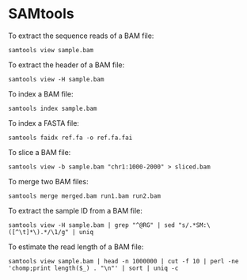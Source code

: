 # SAMtools

To extract the sequence reads of a BAM file:

```
samtools view sample.bam
```

To extract the header of a BAM file:

```
samtools view -H sample.bam
```

To index a BAM file:

```
samtools index sample.bam
```

To index a FASTA file:

```
samtools faidx ref.fa -o ref.fa.fai
```

To slice a BAM file:

```
samtools view -b sample.bam "chr1:1000-2000" > sliced.bam
```

To merge two BAM files:

```
samtools merge merged.bam run1.bam run2.bam
```

To extract the sample ID from a BAM file:

```
samtools view -H sample.bam | grep "^@RG" | sed "s/.*SM:\([^\t]*\).*/\1/g" | uniq
```

To estimate the read length of a BAM file:

```
samtools view sample.bam | head -n 1000000 | cut -f 10 | perl -ne 'chomp;print length($_) . "\n"' | sort | uniq -c
```
